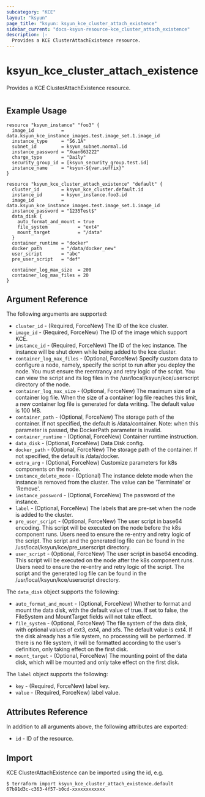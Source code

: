 ```yaml
---
subcategory: "KCE"
layout: "ksyun"
page_title: "ksyun: ksyun_kce_cluster_attach_existence"
sidebar_current: "docs-ksyun-resource-kce_cluster_attach_existence"
description: |-
  Provides a KCE ClusterAttachExistence resource.
---
```


# ksyun_kce_cluster_attach_existence

Provides a KCE ClusterAttachExistence resource.

#

## Example Usage

```hcl
resource "ksyun_instance" "foo3" {
  image_id          = data.ksyun_kce_instance_images.test.image_set.1.image_id
  instance_type     = "S6.1A"
  subnet_id         = ksyun_subnet.normal.id
  instance_password = "Xuan663222"
  charge_type       = "Daily"
  security_group_id = [ksyun_security_group.test.id]
  instance_name     = "ksyun-${var.suffix}"
}

resource "ksyun_kce_cluster_attach_existence" "default" {
  cluster_id        = ksyun_kce_cluster.default.id
  instance_id       = ksyun_instance.foo3.id
  image_id          = data.ksyun_kce_instance_images.test.image_set.1.image_id
  instance_password = "1235Test$"
  data_disk {
    auto_format_and_mount = true
    file_system           = "ext4"
    mount_target          = "/data"
  }
  container_runtime = "docker"
  docker_path       = "/data/docker_new"
  user_script       = "abc"
  pre_user_script   = "def"

  container_log_max_size  = 200
  container_log_max_files = 20
}
```

## Argument Reference

The following arguments are supported:

* `cluster_id` - (Required, ForceNew) The ID of the kce cluster.
* `image_id` - (Required, ForceNew) The ID of the image which support KCE.
* `instance_id` - (Required, ForceNew) The ID of the kec instance. The instance will be shut down while being added to the kce cluster.
* `container_log_max_files` - (Optional, ForceNew) Specify custom data to configure a node, namely, specify the script to run after you deploy the node. You must ensure the reentrancy and retry logic of the script. You can view the script and its log files in the /usr/local/ksyun/kce/userscript directory of the node.
* `container_log_max_size` - (Optional, ForceNew) The maximum size of a container log file. When the size of a container log file reaches this limit, a new container log file is generated for data writing. The default value is 100 MB.
* `container_path` - (Optional, ForceNew) The storage path of the container. If not specified, the default is /data/container. Note: when this parameter is passed, the DockerPath parameter is invalid.
* `container_runtime` - (Optional, ForceNew) Container runtime instruction.
* `data_disk` - (Optional, ForceNew) Data Disk config.
* `docker_path` - (Optional, ForceNew) The storage path of the container. If not specified, the default is /data/docker.
* `extra_arg` - (Optional, ForceNew) Customize parameters for k8s components on the node.
* `instance_delete_mode` - (Optional) The instance delete mode when the instance is removed from the cluster. The value can be 'Terminate' or 'Remove'.
* `instance_password` - (Optional, ForceNew) The password of the instance.
* `label` - (Optional, ForceNew) The labels that are pre-set when the node is added to the cluster.
* `pre_user_script` - (Optional, ForceNew) The user script in base64 encoding. This script will be executed on the node before the k8s component runs. Users need to ensure the re-entry and retry logic of the script. The script and the generated log file can be found in the /usr/local/ksyun/kce/pre_userscript directory.
* `user_script` - (Optional, ForceNew) The user script in base64 encoding. This script will be executed on the node after the k8s component runs. Users need to ensure the re-entry and retry logic of the script. The script and the generated log file can be found in the /usr/local/ksyun/kce/userscript directory.

The `data_disk` object supports the following:

* `auto_format_and_mount` - (Optional, ForceNew) Whether to format and mount the data disk, with the default value of true. If set to false, the FileSystem and MountTarget fields will not take effect.
* `file_system` - (Optional, ForceNew) The file system of the data disk, with optional values of ext3, ext4, and xfs. The default value is ext4. If the disk already has a file system, no processing will be performed. If there is no file system, it will be formatted according to the user's definition, only taking effect on the first disk.
* `mount_target` - (Optional, ForceNew) The mounting point of the data disk, which will be mounted and only take effect on the first disk.

The `label` object supports the following:

* `key` - (Required, ForceNew) label key.
* `value` - (Required, ForceNew) label value.

## Attributes Reference

In addition to all arguments above, the following attributes are exported:

* `id` - ID of the resource.



## Import

KCE ClusterAttachExistence can be imported using the id, e.g.

```
$ terraform import ksyun_kce_cluster_attach_existence.default 67b91d3c-c363-4f57-b0cd-xxxxxxxxxxxx
```

